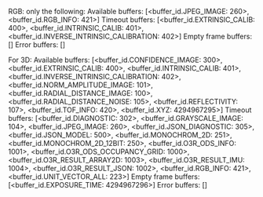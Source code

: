 RGB: only the following:
Available buffers: [<buffer_id.JPEG_IMAGE: 260>, <buffer_id.RGB_INFO: 421>]
Timeout buffers: [<buffer_id.EXTRINSIC_CALIB: 400>, <buffer_id.INTRINSIC_CALIB: 401>, <buffer_id.INVERSE_INTRINSIC_CALIBRATION: 402>]
Empty frame buffers: []
Error buffers: []


For 3D:
Available buffers: [<buffer_id.CONFIDENCE_IMAGE: 300>, <buffer_id.EXTRINSIC_CALIB: 400>, <buffer_id.INTRINSIC_CALIB: 401>, <buffer_id.INVERSE_INTRINSIC_CALIBRATION: 402>, <buffer_id.NORM_AMPLITUDE_IMAGE: 101>, <buffer_id.RADIAL_DISTANCE_IMAGE: 100>, <buffer_id.RADIAL_DISTANCE_NOISE: 105>, <buffer_id.REFLECTIVITY: 107>, <buffer_id.TOF_INFO: 420>, <buffer_id.XYZ: 4294967295>]
Timeout buffers: [<buffer_id.DIAGNOSTIC: 302>, <buffer_id.GRAYSCALE_IMAGE: 104>, <buffer_id.JPEG_IMAGE: 260>, <buffer_id.JSON_DIAGNOSTIC: 305>, <buffer_id.JSON_MODEL: 500>, <buffer_id.MONOCHROM_2D: 251>, <buffer_id.MONOCHROM_2D_12BIT: 250>, <buffer_id.O3R_ODS_INFO: 1001>, <buffer_id.O3R_ODS_OCCUPANCY_GRID: 1000>, <buffer_id.O3R_RESULT_ARRAY2D: 1003>, <buffer_id.O3R_RESULT_IMU: 1004>, <buffer_id.O3R_RESULT_JSON: 1002>, <buffer_id.RGB_INFO: 421>, <buffer_id.UNIT_VECTOR_ALL: 223>]
Empty frame buffers: [<buffer_id.EXPOSURE_TIME: 4294967296>]
Error buffers: []